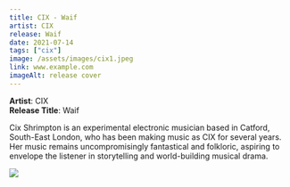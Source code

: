 ```yaml
---
title: CIX - Waif
artist: CIX
release: Waif
date: 2021-07-14
tags: ["cix"]
image: /assets/images/cix1.jpeg
link: www.example.com
imageAlt: release cover
---
```

**Artist**: CIX  
**Release Title**: Waif

Cix Shrimpton is an experimental electronic musician based in Catford, South-East London, who has been making music as CIX for several years. Her music remains uncompromisingly fantastical and folkloric, aspiring to envelope the listener in storytelling and world-building musical drama.

![](/assets/images/cix1.jpeg)
